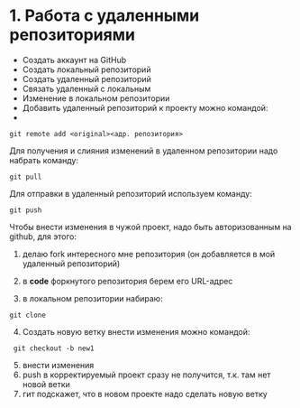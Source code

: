 # 1. Работа с удаленными репозиториями
*  Создать аккаунт на GitHub
* Coздать локальный репозиторий
* Создать удаленный репозиторий
* Связать удаленный с локальным
* Изменение в локальном репозитории
* Добавить удаленный репозиторий к проекту можно командой:
* 
```
git remote add <original><адр. репозитория>

```
Для получения и слияния изменений в удаленном репозитории надо набрать команду:

```
git pull
```
Для отправки в удаленный репозиторий используем команду:
```
git push

```
Чтобы внести изменения в чужой проект, надо быть авторизованным на github, для этого:
1. делаю fork интересного мне репозитория (он добавляется в мой удаленный репозиторий) 
2. в  **code** форкнутого репозитория берем его URL-адрес

3. в локальном репозитории набираю:
```
git clone
```
4. Создать новую ветку  внести изменения можно командой:
```
 git checkout -b new1
 ```
5. внести изменения
6. push в корректируемый проект сразу не получится, т.к. там нет новой ветки
7. гит подскажет, что в новом проекте надо  сделать новую ветку